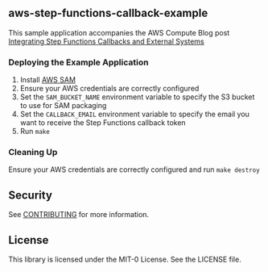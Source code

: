 ## aws-step-functions-callback-example
This sample application accompanies the AWS Compute Blog post [Integrating Step Functions Callbacks and External Systems](https://aws.amazon.com/blogs/compute/integrating-aws-step-functions-callbacks-and-external-systems/)
### Deploying the Example Application
1) Install [AWS SAM](https://aws.amazon.com/serverless/sam/)
2) Ensure your AWS credentials are correctly configured
3) Set the `SAM_BUCKET_NAME` environment variable to specify the S3 bucket to use for SAM packaging
4) Set the `CALLBACK_EMAIL` environment variable to specify the email you want to receive the Step Functions callback token
5) Run `make`

### Cleaning Up
Ensure your AWS credentials are correctly configured and run `make destroy`

## Security

See [CONTRIBUTING](CONTRIBUTING.md#security-issue-notifications) for more information.

## License

This library is licensed under the MIT-0 License. See the LICENSE file.

